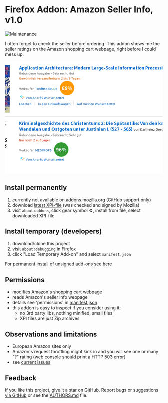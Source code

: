 # Firefox Addon: Amazon Seller Info, v1.0

![Maintenance](https://img.shields.io/maintenance/yes/2020.svg)

I often forget to check the seller before ordering. 
This addon shows me the seller ratings on the Amazon shopping cart webpage, 
right before I could mess up.


![Screenshot](README-screenshot.png?raw=true "Screenshot")


## Install permanently

1. currently not available on addons.mozilla.org (GitHub support only)
2. download [latest XPI-file](https://github.com/andre-st/amazon-sellerinfo/releases) (was checked and signed by Mozilla)
3. visit `about:addons`, click gear symbol &#9881;, install from file, select downloaded XPI-file 


## Install temporary (developers)

1. download/clone this project
2. visit `about:debugging` in Firefox
3. click "Load Temporary Add-on" and select `manifest.json`

For permanent install of unsigned add-ons [see here](https://support.mozilla.org/en-US/kb/add-on-signing-in-firefox#w_what-are-my-options-if-i-want-to-use-an-unsigned-add-on-advanced-users)


## Permissions

- modifies Amazon's shopping cart webpage
- reads Amazon's seller info webpage
- details see 'permissions' in [manifest.json](manifest.json)
- this addon is easy to inspect if you consider using it:
	- no 3rd party libs, nothing minified, small files
	- XPI files are just Zip archives


## Observations and limitations

- European Amazon sites only
- Amazon's request throttling might kick in and you will see one or many "?" rating (web console should print a HTTP 503 error)
- see [current issues](https://github.com/andre-st/amazon-sellerinfo/issues)



## Feedback

If you like this project, give it a star on GitHub.
Report bugs or suggestions [via GitHub](https://github.com/andre-st/firefox-whewtab/issues)
or see the [AUTHORS.md](AUTHORS.md) file.

